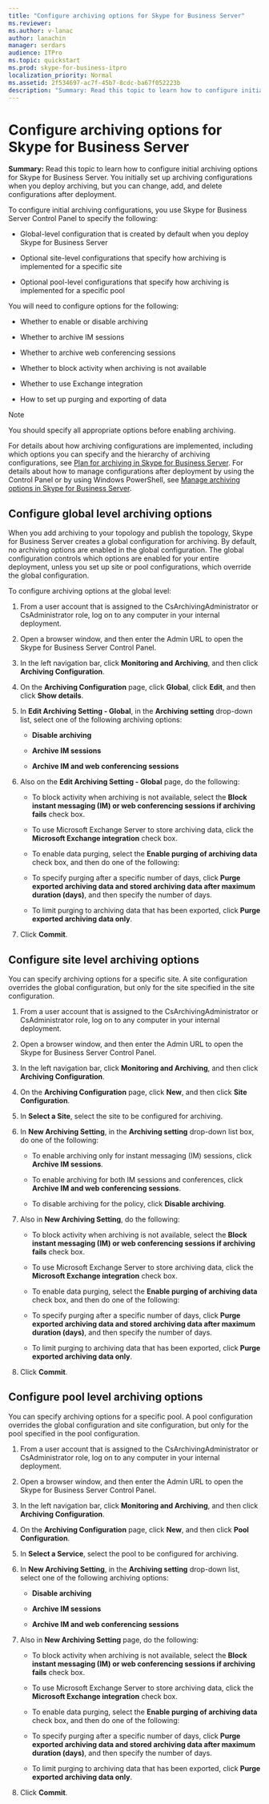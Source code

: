 ```yaml
---
title: "Configure archiving options for Skype for Business Server"
ms.reviewer: 
ms.author: v-lanac
author: lanachin
manager: serdars
audience: ITPro
ms.topic: quickstart
ms.prod: skype-for-business-itpro
localization_priority: Normal
ms.assetid: 2f534697-ac7f-45b7-8cdc-ba67f052223b
description: "Summary: Read this topic to learn how to configure initial archiving options for Skype for Business Server. You initially set up archiving configurations when you deploy archiving, but you can change, add, and delete configurations after deployment."
---
```


# Configure archiving options for Skype for Business Server
 
**Summary:** Read this topic to learn how to configure initial archiving options for Skype for Business Server. You initially set up archiving configurations when you deploy archiving, but you can change, add, and delete configurations after deployment.
  
To configure initial archiving configurations, you use Skype for Business Server Control Panel to specify the following:
  
- Global-level configuration that is created by default when you deploy Skype for Business Server
    
- Optional site-level configurations that specify how archiving is implemented for a specific site
    
- Optional pool-level configurations that specify how archiving is implemented for a specific pool
    
You will need to configure options for the following:
  
- Whether to enable or disable archiving
    
- Whether to archive IM sessions
    
- Whether to archive web conferencing sessions
    
- Whether to block activity when archiving is not available
    
- Whether to use Exchange integration
    
- How to set up purging and exporting of data
    
> [!NOTE]
> You should specify all appropriate options before enabling archiving. 
  
For details about how archiving configurations are implemented, including which options you can specify and the hierarchy of archiving configurations, see [Plan for archiving in Skype for Business Server](../../plan-your-deployment/archiving/archiving.md). For details about how to manage configurations after deployment by using the Control Panel or by using Windows PowerShell, see [Manage archiving options in Skype for Business Server](../../manage/archiving/options.md).
  
## Configure global level archiving options

When you add archiving to your topology and publish the topology, Skype for Business Server creates a global configuration for archiving. By default, no archiving options are enabled in the global configuration. The global configuration controls which options are enabled for your entire deployment, unless you set up site or pool configurations, which override the global configuration.
  
To configure archiving options at the global level:
  
1. From a user account that is assigned to the CsArchivingAdministrator or CsAdministrator role, log on to any computer in your internal deployment.
    
2. Open a browser window, and then enter the Admin URL to open the Skype for Business Server Control Panel. 
    
3. In the left navigation bar, click **Monitoring and Archiving**, and then click **Archiving Configuration**.
    
4. On the **Archiving Configuration** page, click **Global**, click **Edit**, and then click **Show details**.
    
5. In **Edit Archiving Setting - Global**, in the **Archiving setting** drop-down list, select one of the following archiving options:
    
   - **Disable archiving**
    
   - **Archive IM sessions**
    
   - **Archive IM and web conferencing sessions**
    
6. Also on the **Edit Archiving Setting - Global** page, do the following:
    
   - To block activity when archiving is not available, select the **Block instant messaging (IM) or web conferencing sessions if archiving fails** check box.
    
   - To use Microsoft Exchange Server to store archiving data, click the **Microsoft Exchange integration** check box.
    
   - To enable data purging, select the **Enable purging of archiving data** check box, and then do one of the following:
    
   - To specify purging after a specific number of days, click **Purge exported archiving data and stored archiving data after maximum duration (days)**, and then specify the number of days.
    
   - To limit purging to archiving data that has been exported, click **Purge exported archiving data only**.
    
7. Click **Commit**.
    
## Configure site level archiving options

You can specify archiving options for a specific site. A site configuration overrides the global configuration, but only for the site specified in the site configuration. 
  
1. From a user account that is assigned to the CsArchivingAdministrator or CsAdministrator role, log on to any computer in your internal deployment.
    
2. Open a browser window, and then enter the Admin URL to open the Skype for Business Server Control Panel. 
    
3. In the left navigation bar, click **Monitoring and Archiving**, and then click **Archiving Configuration**.
    
4. On the **Archiving Configuration** page, click **New**, and then click **Site Configuration**.
    
5. In **Select a Site**, select the site to be configured for archiving.
    
6. In **New Archiving Setting**, in the **Archiving setting** drop-down list box, do one of the following:
    
   - To enable archiving only for instant messaging (IM) sessions, click **Archive IM sessions**.
    
   - To enable archiving for both IM sessions and conferences, click **Archive IM and web conferencing sessions**.
    
   - To disable archiving for the policy, click **Disable archiving**.
    
7. Also in **New Archiving Setting**, do the following:
    
   - To block activity when archiving is not available, select the **Block instant messaging (IM) or web conferencing sessions if archiving fails** check box.
    
   - To use Microsoft Exchange Server to store archiving data, click the **Microsoft Exchange integration** check box.
    
   - To enable data purging, select the **Enable purging of archiving data** check box, and then do one of the following:
    
   - To specify purging after a specific number of days, click **Purge exported archiving data and stored archiving data after maximum duration (days)**, and then specify the number of days.
    
   - To limit purging to archiving data that has been exported, click **Purge exported archiving data only**.
    
8. Click **Commit**.
    
## Configure pool level archiving options

You can specify archiving options for a specific pool. A pool configuration overrides the global configuration and site configuration, but only for the pool specified in the pool configuration.
  
1. From a user account that is assigned to the CsArchivingAdministrator or CsAdministrator role, log on to any computer in your internal deployment.
    
2. Open a browser window, and then enter the Admin URL to open the Skype for Business Server Control Panel. 
    
3. In the left navigation bar, click **Monitoring and Archiving**, and then click **Archiving Configuration**.
    
4. On the **Archiving Configuration** page, click **New**, and then click **Pool Configuration**.
    
5. In **Select a Service**, select the pool to be configured for archiving.
    
6. In **New Archiving Setting**, in the **Archiving setting** drop-down list, select one of the following archiving options:
    
   - **Disable archiving**
    
   - **Archive IM sessions**
    
   - **Archive IM and web conferencing sessions**
    
7. Also in **New Archiving Setting** page, do the following:
    
   - To block activity when archiving is not available, select the **Block instant messaging (IM) or web conferencing sessions if archiving fails** check box.
    
   - To use Microsoft Exchange Server to store archiving data, click the **Microsoft Exchange integration** check box.
    
   - To enable data purging, select the **Enable purging of archiving data** check box, and then do one of the following:
    
   - To specify purging after a specific number of days, click **Purge exported archiving data and stored archiving data after maximum duration (days)**, and then specify the number of days.
    
   - To limit purging to archiving data that has been exported, click **Purge exported archiving data only**.
    
8. Click **Commit**.
    

